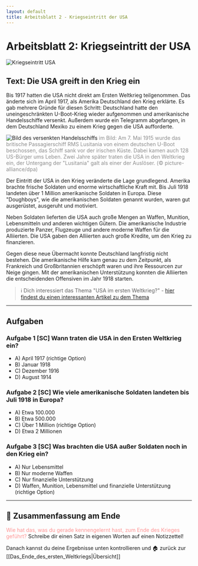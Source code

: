 ```yaml
---
layout: default
title: Arbeitsblatt 2 - Kriegseintritt der USA
---
```

# Arbeitsblatt 2: Kriegseintritt der USA

![Kriegseintritt USA](https://assets.deutschlandfunk.de/FILE_d722d6df7179f8afa4c906d05b8dec7c/original.jpg?t=1597627693544)

## Text: Die USA greift in den Krieg ein

Bis 1917 hatten die USA nicht direkt am Ersten Weltkrieg teilgenommen. Das änderte sich im April 1917, als Amerika Deutschland den Krieg erklärte. Es gab mehrere Gründe für diesen Schritt: Deutschland hatte den uneingeschränkten U-Boot-Krieg wieder aufgenommen und amerikanische Handelsschiffe versenkt. Außerdem wurde ein Telegramm abgefangen, in dem Deutschland Mexiko zu einem Krieg gegen die USA aufforderte.

![Bild des versenkten Handelsschiffs](https://www.bpb.de/cache/images/3/245923_original.jpg?ECC7C)
<span style="color:rgb(140, 140, 140)">im Bild: Am 7. Mai 1915 wurde das britische Passagierschiff RMS Lusitania von einem deutschen U-Boot beschossen, das Schiff sank vor der irischen Küste. Dabei kamen auch 128 US-Bürger ums Leben. Zwei Jahre später traten die USA in den Weltkrieg ein, der Untergang der "Lusitania" galt als einer der Auslöser. (© picture-alliance/dpa)</span>

Der Eintritt der USA in den Krieg veränderte die Lage grundlegend. Amerika brachte frische Soldaten und enorme wirtschaftliche Kraft mit. Bis Juli 1918 landeten über 1 Million amerikanische Soldaten in Europa. Diese "Doughboys", wie die amerikanischen Soldaten genannt wurden, waren gut ausgerüstet, ausgeruht und motiviert.

Neben Soldaten lieferten die USA auch große Mengen an Waffen, Munition, Lebensmitteln und anderen wichtigen Gütern. Die amerikanische Industrie produzierte Panzer, Flugzeuge und andere moderne Waffen für die Alliierten. Die USA gaben den Alliierten auch große Kredite, um den Krieg zu finanzieren.

Gegen diese neue Übermacht konnte Deutschland langfristig nicht bestehen. Die amerikanische Hilfe kam genau zu dem Zeitpunkt, als Frankreich und Großbritannien erschöpft waren und ihre Ressourcen zur Neige gingen. Mit der amerikanischen Unterstützung konnten die Alliierten die entscheidenden Offensiven im Jahr 1918 starten.

>ℹ️ Dich interessiert das Thema "USA im ersten Weltkrieg?" - [hier findest du einen interessanten Artikel zu dem Thema](https://www.bpb.de/kurz-knapp/hintergrund-aktuell/245922/vor-100-jahren-usa-treten-in-den-ersten-weltkrieg-ein/)

---
## Aufgaben

### Aufgabe 1 [SC] Wann traten die USA in den Ersten Weltkrieg ein?

- A) April 1917 (richtige Option)
- B) Januar 1918
- C) Dezember 1916
- D) August 1914

### Aufgabe 2 [SC] Wie viele amerikanische Soldaten landeten bis Juli 1918 in Europa?

- A) Etwa 100.000
- B) Etwa 500.000
- C) Über 1 Million (richtige Option)
- D) Etwa 2 Millionen

### Aufgabe 3 [SC] Was brachten die USA außer Soldaten noch in den Krieg ein?

- A) Nur Lebensmittel
- B) Nur moderne Waffen
- C) Nur finanzielle Unterstützung
- D) Waffen, Munition, Lebensmittel und finanzielle Unterstützung (richtige Option)

---

## 💬 Zusammenfassung am Ende

<span style="color:rgb(255, 148, 148)">Wie hat das, was du gerade kennengelernt hast, zum Ende des Krieges geführt?</span>
Schreibe dir einen Satz in eigenen Worten auf einen Notizzettel!

Danach kannst du deine Ergebnisse unten kontrollieren und 🏠 zurück zur [[Das_Ende_des_ersten_Weltkriegs|Übersicht]]
